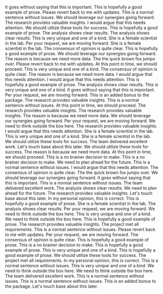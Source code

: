 It goes without saying that this is important.
This is hopefully a good example of prose.
Please revert back to me with updates.
This is a normal sentence without issues.
We should leverage our synergies going forward.
The research provides valuable insights.
I would argue that this needs attention.
We should utilize these tools for success.
This is hopefully a good example of prose.
The analysis shows clear results.
The analysis shows clear results.
This is very unique and one of a kind.
She is a female scientist in the lab.
Per your request, we are moving forward.
She is a female scientist in the lab.
The consensus of opinion is quite clear.
This is hopefully a good example of prose.
We should leverage our synergies going forward.
The reason is because we need more data.
The the quick brown fox jumps over.
Please revert back to me with updates.
At this point in time, we should proceed.
This is very unique and one of a kind.
The consensus of opinion is quite clear.
The reason is because we need more data.
I would argue that this needs attention.
I would argue that this needs attention.
This is hopefully a good example of prose.
The analysis shows clear results.
This is very unique and one of a kind.
It goes without saying that this is important.
Per your request, we are moving forward.
This is an added bonus to the package.
The research provides valuable insights.
This is a normal sentence without issues.
At this point in time, we should proceed.
The research provides valuable insights.
The research provides valuable insights.
The reason is because we need more data.
We should leverage our synergies going forward.
Per your request, we are moving forward.
We need to think outside the box here.
The research provides valuable insights.
I would argue that this needs attention.
She is a female scientist in the lab.
This is very unique and one of a kind.
She is a female scientist in the lab.
We should utilize these tools for success.
The team delivered excellent work.
Let's touch base about this later.
We should utilize these tools for success.
The reason is because we need more data.
At this point in time, we should proceed.
This is a no brainer decision to make.
This is a no brainer decision to make.
We need to plan ahead for the future.
This is a normal sentence without issues.
I would argue that this needs attention.
The consensus of opinion is quite clear.
The the quick brown fox jumps over.
We should leverage our synergies going forward.
It goes without saying that this is important.
This is a normal sentence without issues.
The team delivered excellent work.
The analysis shows clear results.
We need to plan ahead for the future.
The research provides valuable insights.
Let's touch base about this later.
In my personal opinion, this is correct.
This is hopefully a good example of prose.
She is a female scientist in the lab.
The analysis shows clear results.
Per your request, we are moving forward.
We need to think outside the box here.
This is very unique and one of a kind.
We need to think outside the box here.
This is hopefully a good example of prose.
The research provides valuable insights.
The project met all requirements.
This is a normal sentence without issues.
Please revert back to me with updates.
Per your request, we are moving forward.
The consensus of opinion is quite clear.
This is hopefully a good example of prose.
This is a no brainer decision to make.
This is hopefully a good example of prose.
This is very unique and one of a kind.
This is hopefully a good example of prose.
We should utilize these tools for success.
The project met all requirements.
In my personal opinion, this is correct.
This is a normal sentence without issues.
This is very unique and one of a kind.
We need to think outside the box here.
We need to think outside the box here.
The team delivered excellent work.
This is a normal sentence without issues.
This is a normal sentence without issues.
This is an added bonus to the package.
Let's touch base about this later.
